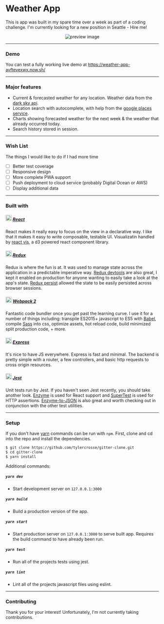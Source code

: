 # Weather App

This is app was built in my spare time over a week as part of a coding challenge. I'm currently looking for a new position in Seattle - Hire me!

<div align="center">
  <img src="https://cdn.rawgit.com/tylercrosse/weather-app/67fa43dd/public/weather-app.jpg" alt="preview image">
</div>

---
### Demo

You can test a fully working live demo at https://weather-app-avftevexwx.now.sh/

---
### Major features

- Current & forecasted weather for any location. Weather data from the [dark sky api](https://darksky.net/dev/).
- Location search with autocomplete, with help from the [google places service](https://developers.google.com/maps/documentation/geocoding/intro).
- Charts showing forecasted weather for the next week & the weather that already occurred today.
- Search history stored in session.

---
### Wish List
The things I would like to do if I had more time

- [ ] Better test coverage
- [ ] Responsive design
- [ ] More complete PWA support
- [ ] Push deployment to cloud service (probably Digital Ocean or AWS)
- [ ] Display additional data

---
### Built with

##### <img height="20" src="https://cdn.rawgit.com/tylercrosse/gitter-clone/9c26fc47/src/client/assets/img/react.svg"> [React](https://facebook.github.io/react/)

React makes it really easy to focus on the view in a declarative way. I like that it makes it easy to write composable, testable UI. Visualizatin handled by [react vis](https://github.com/uber/react-vis), a d3 powered react component library.

##### <img height="20" src="https://cdn.rawgit.com/tylercrosse/gitter-clone/9c26fc47/src/client/assets/img/redux.svg"> [Redux](http://redux.js.org/)

Redux is where the fun is at. It was used to manage state across the application in a predictable imperative way. [Redux devtools](https://github.com/zalmoxisus/redux-devtools-extension) are also great, I kept it enabled on production for anyone wanting to easily take a look at the app's state. [Redux persist](https://github.com/rt2zz/redux-persist) allowed the state to be easily persisted across browser sessions.

##### <img height="20" src="https://cdn.rawgit.com/tylercrosse/gitter-clone/9c26fc47/src/client/assets/img/webpack.svg"> [Webpack 2](https://webpack.js.org/)

Fantastic code bundler once you get past the learning curve. I use it for a number of things including: transpile ES2015+ javascript to ES5 with [Babel](https://babeljs.io/), compile [Sass](http://sass-lang.com/) into css, optimize assets, hot reload code, build minimized split production code, + more.

##### <img height="20" src="https://cdn.rawgit.com/tylercrosse/gitter-clone/9c26fc47/src/client/assets/img/express.svg"> [Express](https://expressjs.com/)

It's nice to have JS everywhere. Express is fast and minimal. The backend is pretty simple with a router, a few controllers, and basic http requests to cross origin resources.

##### <img height="20" src="https://cdn.rawgit.com/tylercrosse/gitter-clone/9c26fc47/src/client/assets/img/jest.svg"> [Jest](http://facebook.github.io/jest/)

Unit tests run by Jest. If you haven't seen Jest recently, you should take another look. [Enzyme](https://github.com/airbnb/enzyme) is used for React support and [SuperTest](https://github.com/visionmedia/supertest) is used for HTTP assertions. [Enzyme-to-JSON](https://github.com/adriantoine/enzyme-to-json) is also great and worth checking out in conjunction with the other test utilities.

---
### Setup

If you don't have [yarn](https://yarnpkg.com/en/) commands can be run with `npm`. First, clone and cd into the repo and install the dependencies.

```sh
$ git clone https://github.com/tylercrosse/gitter-clone.git
$ cd gitter-clone
$ yarn install
```

Additional commands:
##### `yarn dev`
- Start development server on `127.0.0.1:3000`

##### `yarn build`
- Build a production version of the app.

##### `yarn start`
- Start production server on `127.0.0.1:3000` to serve built app. Requires the build command to have already been run.

##### `yarn test`
- Run all of the projects tests using jest.

##### `yarn lint`
- Lint all of the projects javascript files using eslint.

---
### Contributing

Thank you for your interest! Unfortunately, I'm not currently taking contributions.
